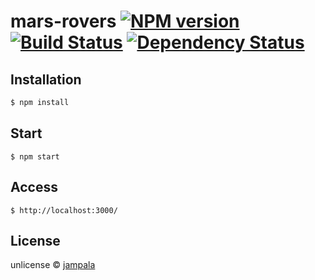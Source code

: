 # mars-rovers [![NPM version][npm-image]][npm-url] [![Build Status][travis-image]][travis-url] [![Dependency Status][daviddm-image]][daviddm-url]
> 

## Installation

```sh
$ npm install 
```

## Start

```
$ npm start
```

## Access

```
$ http://localhost:3000/
```

## License

unlicense © [jampala]()


[npm-image]: https://badge.fury.io/js/mars-rovers.svg
[npm-url]: https://npmjs.org/package/mars-rovers
[travis-image]: https://travis-ci.org//mars-rovers.svg?branch=master
[travis-url]: https://travis-ci.org//mars-rovers
[daviddm-image]: https://david-dm.org//mars-rovers.svg?theme=shields.io
[daviddm-url]: https://david-dm.org//mars-rovers
